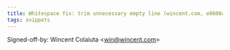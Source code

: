 ```yaml
---
title: Whitespace fix: trim unnecessary empty line (wincent.com, e0608c3)
tags: snippets
---
```


Signed-off-by: Wincent Colaiuta &lt;win@wincent.com&gt;
